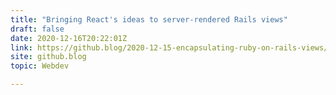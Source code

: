 ```yaml
---
title: "Bringing React's ideas to server-rendered Rails views"
draft: false
date: 2020-12-16T20:22:01Z
link: https://github.blog/2020-12-15-encapsulating-ruby-on-rails-views/?utm_medium=RSS&utm_source=hune
site: github.blog
topic: Webdev  

---
```


